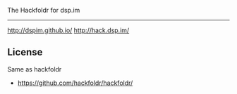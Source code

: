 The Hackfoldr for dsp.im

------------

http://dspim.github.io/
http://hack.dsp.im/

License
------------

Same as hackfoldr
* https://github.com/hackfoldr/hackfoldr/
